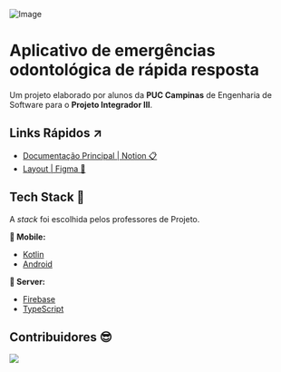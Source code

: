 ![Image](https://i.imgur.com/7Gu3vxG.png)

# Aplicativo de emergências odontológica de rápida resposta

Um projeto elaborado por alunos da **PUC Campinas** de Engenharia de Software para o **Projeto Integrador III**.

## Links Rápidos ↗️

- [Documentação Principal | Notion 📋](https://continuous-kookaburra-f77.notion.site/Projeto-Integrador-III-2b7edda2b7984bba9af3bd26b55f9ddf)
- [Layout | Figma 🎨](https://www.figma.com/file/SoxrPROlrKtXqtp5vRPh2Z/App-Design?node-id=0%3A1&t=nrPNV2xzz4ebVH5A-1)

## Tech Stack 💜

A _stack_ foi escolhida pelos professores de Projeto.

**📱 Mobile:**

- [Kotlin](https://github.com/Kotlin)
- [Android](https://github.com/android)

**🏧 Server:**

- [Firebase](https://github.com/firebase/)
- [TypeScript](https://github.com/microsoft/TypeScript)

## Contribuidores 😎
<a href="https://github.com/Guilherme-Jorge/DenTeeth/graphs/contributors">
  <img src="https://contrib.rocks/image?repo=Guilherme-Jorge/DenTeeth" />
</a>
